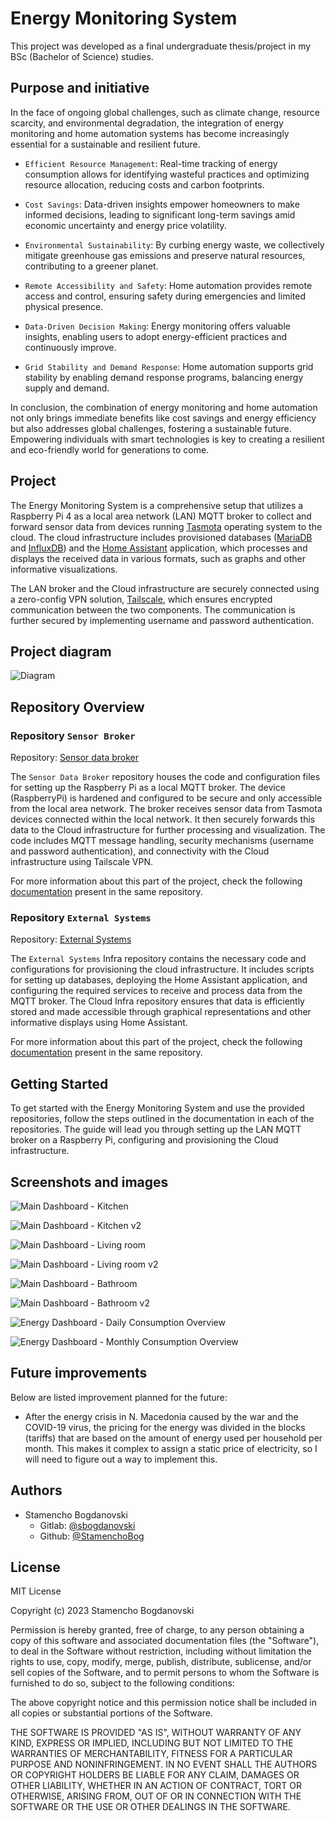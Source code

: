 # Energy Monitoring System

This project was developed as a final undergraduate thesis/project in my BSc (Bachelor of Science) studies.

## Purpose and initiative

In the face of ongoing global challenges, such as climate change, resource scarcity, and environmental degradation, the integration of energy monitoring and home automation systems has become increasingly essential for a sustainable and resilient future.

- `Efficient Resource Management`: Real-time tracking of energy consumption allows for identifying wasteful practices and optimizing resource allocation, reducing costs and carbon footprints.

- `Cost Savings`: Data-driven insights empower homeowners to make informed decisions, leading to significant long-term savings amid economic uncertainty and energy price volatility.

- `Environmental Sustainability`: By curbing energy waste, we collectively mitigate greenhouse gas emissions and preserve natural resources, contributing to a greener planet.

- `Remote Accessibility and Safety`: Home automation provides remote access and control, ensuring safety during emergencies and limited physical presence.

- `Data-Driven Decision Making`: Energy monitoring offers valuable insights, enabling users to adopt energy-efficient practices and continuously improve.

- `Grid Stability and Demand Response`: Home automation supports grid stability by enabling demand response programs, balancing energy supply and demand.

In conclusion, the combination of energy monitoring and home automation not only brings immediate benefits like cost savings and energy efficiency but also addresses global challenges, fostering a sustainable future. Empowering individuals with smart technologies is key to creating a resilient and eco-friendly world for generations to come.

## Project

The Energy Monitoring System is a comprehensive setup that utilizes a Raspberry Pi 4 as a local area network (LAN) MQTT broker to collect and forward sensor data from devices running [Tasmota](https://tasmota.github.io/docs/) operating system to the cloud. The cloud infrastructure includes provisioned databases ([MariaDB](https://mariadb.com/kb/en/documentation/) and [InfluxDB](https://docs.influxdata.com/influxdb/v2.7/)) and the [Home Assistant](https://www.home-assistant.io/docs/) application, which processes and displays the received data in various formats, such as graphs and other informative visualizations.

The LAN broker and the Cloud infrastructure are securely connected using a zero-config VPN solution, [Tailscale](https://tailscale.com/kb/), which ensures encrypted communication between the two components. The communication is further secured by implementing username and password authentication.

## Project diagram

![Diagram](docs/diagrams/energy_monitoring_system_diagram.png)

## Repository Overview

### Repository `Sensor Broker`

Repository: [Sensor data broker](sensor_data_broker/README.md)

The `Sensor Data Broker` repository houses the code and configuration files for setting up the Raspberry Pi as a local MQTT broker. The device (RaspberryPi) is hardened and configured to be secure and only accessible from the local area network. The broker receives sensor data from Tasmota devices connected within the local network. It then securely forwards this data to the Cloud infrastructure for further processing and visualization. The code includes MQTT message handling, security mechanisms (username and password authentication), and connectivity with the Cloud infrastructure using Tailscale VPN.

For more information about this part of the project, check the following [documentation](sensor_data_broker/README.md) present in the same repository.

### Repository `External Systems`

Repository: [External Systems](external_systems/README.md)

The `External Systems` Infra repository contains the necessary code and configurations for provisioning the cloud infrastructure. It includes scripts for setting up databases, deploying the Home Assistant application, and configuring the required services to receive and process data from the MQTT broker. The Cloud Infra repository ensures that data is efficiently stored and made accessible through graphical representations and other informative displays using Home Assistant.

For more information about this part of the project, check the following [documentation](external_systems/README.md) present in the same repository.

## Getting Started

To get started with the Energy Monitoring System and use the provided repositories, follow the steps outlined in the documentation in each of the repositories. The guide will lead you through setting up the LAN MQTT broker on a Raspberry Pi, configuring and provisioning the Cloud infrastructure.

## Screenshots and images

![Main Dashboard - Kitchen](docs/images/main_dashboard_kitchen_MKD.png)

![Main Dashboard - Kitchen v2](docs/images/main_dashboard_kitchen_MKD_v2.png)

![Main Dashboard - Living room](docs/images/main_dashboard_living_room_MKD.png)

![Main Dashboard - Living room v2](docs/images/main_dashboard_living_room_MKD_v2.png)

![Main Dashboard - Bathroom](docs/images/main_dashboard_bathroom_MKD.png)

![Main Dashboard - Bathroom v2](docs/images/main_dashboard_bathroom_MKD_v2.png)

![Energy Dashboard - Daily Consumption Overview](docs/images/energy_dashboard_daily_consumption.png)

![Energy Dashboard - Monthly Consumption Overview](docs/images/energy_dashboard_monthly_consumption.png)

## Future improvements

 Below are listed improvement planned for the future:

- After the energy crisis in N. Macedonia caused by the war and the COVID-19 virus, the pricing for the energy was divided in the blocks (tariffs) that are based on the amount of energy used per household per month. This makes it complex to assign a static price of electricity, so I will need to figure out a way to implement this.

## Authors

- Stamencho Bogdanovski
  - Gitlab: [@sbogdanovski](https://gitlab.com/sbogdanovski)
  - Github: [@StamenchoBog](https://github.com/StamenchoBog)

## License

MIT License

Copyright (c) 2023 Stamencho Bogdanovski

Permission is hereby granted, free of charge, to any person obtaining a copy
of this software and associated documentation files (the "Software"), to deal
in the Software without restriction, including without limitation the rights
to use, copy, modify, merge, publish, distribute, sublicense, and/or sell
copies of the Software, and to permit persons to whom the Software is
furnished to do so, subject to the following conditions:

The above copyright notice and this permission notice shall be included in all
copies or substantial portions of the Software.

THE SOFTWARE IS PROVIDED "AS IS", WITHOUT WARRANTY OF ANY KIND, EXPRESS OR
IMPLIED, INCLUDING BUT NOT LIMITED TO THE WARRANTIES OF MERCHANTABILITY,
FITNESS FOR A PARTICULAR PURPOSE AND NONINFRINGEMENT. IN NO EVENT SHALL THE
AUTHORS OR COPYRIGHT HOLDERS BE LIABLE FOR ANY CLAIM, DAMAGES OR OTHER
LIABILITY, WHETHER IN AN ACTION OF CONTRACT, TORT OR OTHERWISE, ARISING FROM,
OUT OF OR IN CONNECTION WITH THE SOFTWARE OR THE USE OR OTHER DEALINGS IN THE
SOFTWARE.
